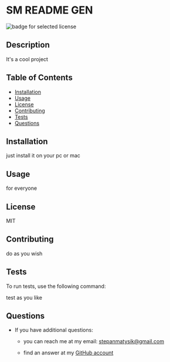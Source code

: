 

  
  # SM README GEN
  
  ![badge for selected license](https://img.shields.io/badge/license-MIT-9cf)
  
  ## Description
  
  It's a cool project

  ## Table of Contents

  * [Installation](#installation)
  * [Usage](#usage)
  * [License](#license)
  * [Contributing](#contributing)
  * [Tests](#tests)
  * [Questions](#questions)
  
  ## Installation
  
  just install it on your pc or mac

  ## Usage

  for everyone

  ## License

  MIT

  ## Contributing

  do as you wish

  ## Tests
  
  To run tests, use the following command:
 
  test as you like

  ## Questions
  
  - If you have additional questions:

    - you can reach me at my email:  [stepanmatysik@gmail.com](mailto:stepanmatysik@gmail.com)
 
    - find an answer at my [GitHub account](https://github.com/elfsvet)
  